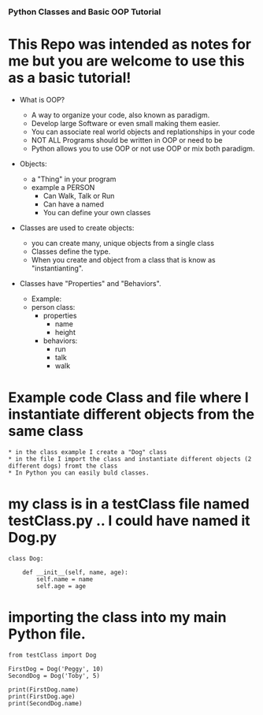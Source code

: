 ### Python Classes and Basic OOP Tutorial 

# This Repo was intended as notes for me but you are welcome to use this as a basic tutorial!

* What is OOP?
    * A way to organize your code, also known as paradigm.
    * Develop large Software or even small making them easier.
    * You can associate real world objects and replationships in your code
    * NOT ALL Programs should be written in OOP or need to be 
    * Python allows you to use OOP or not use OOP or mix both paradigm.

* Objects:
    * a "Thing" in your program
    * example a PERSON
        * Can Walk, Talk or Run
        * Can have a named
        * You can define your own classes

* Classes are used to create objects:
    * you can create many, unique objects from a single class
    * Classes define the type.
    * When you create and object from a class that is know as "instantianting".

* Classes have "Properties" and "Behaviors".
    * Example: 
    * person class:
        - properties
            - name
            - height
         - behaviors:
           - run 
           - talk 
           - walk

# Example code Class and file where I instantiate different objects from the same class
    * in the class example I create a "Dog" class
    * in the file I import the class and instantiate different objects (2 different dogs) fromt the class
    * In Python you can easily buld classes.


# my class is in a testClass file named testClass.py .. I could have named it Dog.py 

```
class Dog:

    def __init__(self, name, age):
        self.name = name
        self.age = age
```

# importing the class into my main Python file.

```
from testClass import Dog

FirstDog = Dog('Peggy', 10)
SecondDog = Dog('Toby', 5)

print(FirstDog.name)
print(FirstDog.age)
print(SecondDog.name)

```



